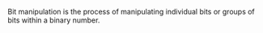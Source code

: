 Bit manipulation is the process of manipulating individual bits or groups of bits within a binary number.
